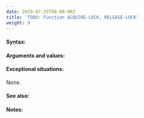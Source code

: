 ```yaml
---
date: 2020-07-25T08:00:00Z
title: 'TODO: Function ACQUIRE-LOCK, RELEASE-LOCK'
weight: 9
---
```


#### Syntax:

#### Arguments and values:

#### Exceptional situations:

None.

#### See also:

#### Notes:
